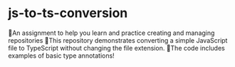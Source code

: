 # js-to-ts-conversion
💢An assignment to help you learn and practice creating and managing repositories
💢This repository demonstrates converting a simple JavaScript file to TypeScript without changing the file extension.
💢The code includes examples of basic type annotations!